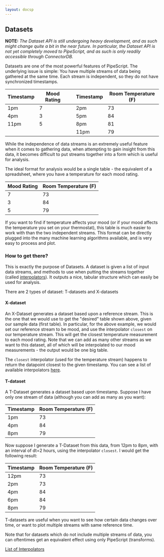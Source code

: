 ```yaml
---
layout: docsp
---
```

## Datasets

**NOTE:** *The Dataset API is still undergoing heavy development, and as such might change quite a bit in the near future.
In particular, the Dataset API is not yet completely moved to PipeScript, and as such is only readily accessible through ConnectorDB.*

Datasets are one of the most powerful features of PipeScript. The underlying issue is simple: You have multiple streams of data
being gathered at the same time. Each stream is independent, so they do not have synchronized timestamps.


| Timestamp | Mood Rating  |   | Timestamp | Room Temperature (F) |
|-----------|--------------|---|-----------|----------------------|
| 1pm       | 7            |   | 2pm       | 73                   |
| 4pm       | 3            |   | 5pm       | 84                   |
| 11pm      | 5            |   | 8pm       | 81                   |
|           |              |   | 11pm      | 79                   |

While the independence of data streams is an extremely useful feature when it comes to gathering data, when attempting to gain insight from this data, it becomes difficult to put streams together into a form which is
useful for analysis.

The ideal format for analysis would be a single table - the equivalent of a spreadsheet, where you have
a temperature for each mood rating.


| Mood Rating  | Room Temperature (F) |
|--------------|----------------------|
| 7            | 73                   |
| 3            | 84                   |
| 5            | 79                   |

If you want to find if temperature affects your mood (or if your mood affects the temperature you set on your thermostat),
this table is much easier to work with than the two independent streams. This format can be directly plugged into the many machine learning
algorithms available, and is very easy to process and plot.


### How to get there?

This is exactly the purpose of Datasets. A dataset is given a list of input data streams, and methods to use
when putting the streams together (called <a href="./interpolators.html">interpolators</a>). It outputs a nice, tabular structure which can easily be used for analysis.

There are 2 types of dataset: T-datasets and X-datasets

#### X-dataset

An X-Dataset generates a dataset based upon a reference stream. This is the one that we would use to get the "desired" table shown above, given our sample data (first table). In particular, for the above example, we would set our reference stream to be mood, and use the interpolator `closest` on our temperature stream. This will get the closest temperature measurement to each mood rating. Note that we can add as many other streams as we want to this dataset, all of which will be interpolated to our mood measurements - the output would be one big table.

The `closest` interpolator (used for the temperature stream) happens to return the datapoint closest to the given timestamp. You can see a list of available interpolators [here](./interpolators.html).

#### T-dataset

A T-Dataset generates a dataset based upon timestamp. Suppose I have only one stream of data (although you can add as many as you want):


| Timestamp    | Room Temperature (F) |
|--------------|----------------------|
| 1pm          | 73                   |
| 4pm          | 84                   |
| 8pm          | 79                   |

Now suppose I generate a T-Dataset from this data, from 12pm to 8pm, with an interval of dt=2 hours, using the interpolator `closest`. I would get the following result:


| Timestamp    | Room Temperature (F) |
|--------------|----------------------|
| 12pm         | 73                   |
| 2pm          | 73                   |
| 4pm          | 84                   |
| 6pm          | 84                   |
| 8pm          | 79                   |


T-datasets are useful when you want to see how certain data changes over time, or want to plot multiple streams with same reference time.

Note that for datasets which do not include multiple streams of data, you can oftentimes get an equivalent effect using only PipeScript (transforms).



<a href="./interpolators.html" class="button alt">List of Interpolators <i class="fa fa-arrow-right"></i></a>
